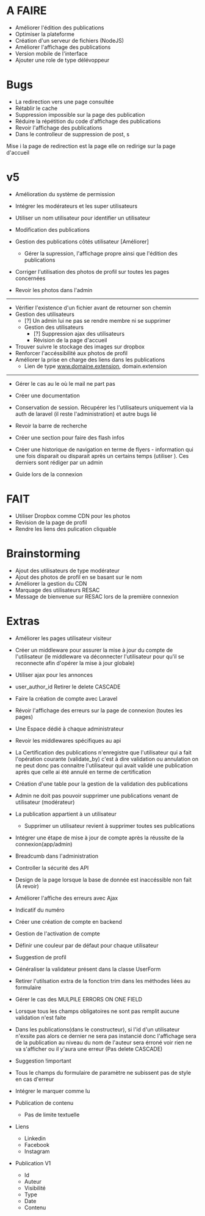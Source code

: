 # A FAIRE
- Améliorer l'édition des publications
- Optimiser la plateforme
- Création d'un serveur de fichiers (NodeJS)
- Améliorer l'affichage des publications
- Version mobile de l'interface
- Ajouter une role de type délévoppeur

# Bugs
- La redirection vers une page consultée
- Rétablir le cache
- Suppression impossible sur la page des publication
- Réduire la répétition du code d'affichage des publications
- Revoir l'affichage des publications
- Dans le controlleur de suppression de post, s






Mise i la page de redirection est la page elle on redirige sur la page d'accueil

# v5
- Amélioration du système de permission
- Intégrer les modérateurs et les super utilisateurs
- Utiliser un nom utilisateur pour identifier un utilisateur

- Modification des publications
- Gestion des publications côtés utilisateur [Améliorer]
  - Gérer la supression, l'affichage propre ainsi que l'édition des publications
- Corriger l'utilisation des photos de profil sur toutes les pages concernées
- Revoir les photos dans l'admin
---
- Vérifier l'existence d'un fichier avant de retourner son chemin
- Gestion des utilisateurs
  - [?] Un admin lui ne pas se rendre membre ni se supprimer
  - Gestion des utilisateurs
    - [?] Suppression ajax des utilisateurs
    - Révision de la page d'accueil
- Trouver suivre le stockage des images sur dropbox
- Renforcer l'accéssibilité aux photos de profil
- Améliorer la prise en charge des liens dans les publications
  - Lien de type www.domaine.extension, domain.extension

---

- Gérer le cas au le où le mail ne part pas

- Créer une documentation

- Conservation de session. Récupérer les l'utilisateurs uniquement via la auth de laravel (il reste l'administration) et autre bugs lié
- Revoir la barre de recherche

- Créer une section pour faire des flash infos

- Créer une historique de navigation en terme de flyers - information qui une fois disparait ou disparait après un certains temps (utiliser ). Ces derniers sont rédiger par un admin

- Guide lors de la connexion

# FAIT
- Utiliser Dropbox comme CDN pour les photos
- Revision de la page de profil
- Rendre les liens des pulication cliquable



# Brainstorming
- Ajout des utilisateurs de type modérateur
- Ajout des photos de profil en se basant sur le nom
- Améliorer la gestion du CDN
- Marquage des utilisateurs RESAC
- Message de bienvenue sur RESAC lors de la première connexion



# Extras
- Améliorer les pages utilisateur visiteur
- Créer un middleware pour assurer la mise à jour du compte de l'utilisateur (le middleware va déconnecter l'utilisateur pour qu'il se reconnecte afin d'opérer la mise à jour globale)
- Utiliser ajax pour les annonces
- user_author_id Retirer le delete CASCADE
- Faire la création de compte avec Laravel
- Révoir l'affichage des erreurs sur la page de connexion (toutes les pages)
- Une Espace dédié à chaque administrateur
- Revoir les middlewares spécifiques au api
- La Certification des publications n'enregistre que l'utilisateur qui a fait l'opération courante (validate_by) c'est à dire validation ou annulation on ne peut donc pas connaitre l'utilisateur qui avait validé une publication après que celle ai été annulé en terme de certification
- Création d'une table pour la gestion de la validation des publications
- Admin ne doit pas pouvoir supprimer une publications venant de utilisateur (modérateur)
- La publication appartient à un utilisateur
  - Supprimer un utilisateur revient à supprimer toutes ses publications
- Intégrer une étape de mise à jour de compte après la réussite de la connexion(app/admin)
- Breadcumb dans l'administration
- Controller la sécurité des API
- Design de la page lorsque la base de donnée est inaccéssible non fait (A revoir)
- Améliorer l'affiche des erreurs avec Ajax
- Indicatif du numéro
- Créer une création de compte en backend
- Gestion de l'activation de compte
- Définir une couleur par de défaut pour chaque utilisateur
- Suggestion de profil
- Généraliser la validateur présent dans la classe UserForm
- Retirer l'utilsation extra de la fonction trim dans les méthodes liées au formulaire
- Gérer le cas des MULPILE ERRORS ON ONE FIELD
- Lorsque tous les champs obligatoires ne sont pas remplit aucune validation n'est faite
- Dans les publications(dans le constructeur), si l'id d'un utilisateur n'exsite pas alors ce dernier ne sera pas instancié donc l'affichage sera de la publication au niveau du nom de l'auteur sera érroné voir rien ne va s'afficher ou il y'aura une erreur (Pas delete CASCADE)
- Suggestion !important
- Tous le champs du formulaire de paramètre ne subissent pas de style en cas d'erreur
- Intégrer le marquer comme lu
- Publication de contenu
  - Pas de limite textuelle

- Liens
  - Linkedin
  - Facebook
  - Instagram

- Publication V1
  - Id
  - Auteur
  - Visibilité
  - Type
  - Date
  - Contenu
